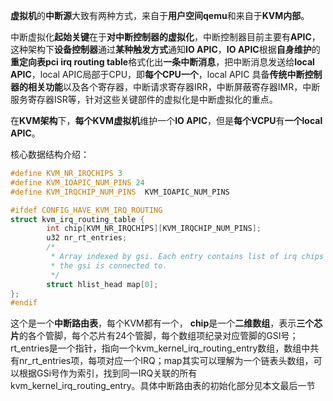 
**虚拟机**的**中断源**大致有两种方式，来自于**用户空间qemu**和来自于**KVM内部**。

中断虚拟化**起始关键**在于**对中断控制器的虚拟化**，中断控制器目前主要有**APIC**，这种架构下**设备控制器**通过**某种触发方式**通知**IO APIC**，**IO APIC**根据**自身维护**的**重定向表pci irq routing table**格式化出**一条中断消息**，把中断消息发送给**local APIC**，local APIC局部于CPU，即**每个CPU一个**，local APIC 具备**传统中断控制器的相关功能**以及各个寄存器，中断请求寄存器IRR，中断屏蔽寄存器IMR，中断服务寄存器ISR等，针对这些关键部件的虚拟化是中断虚拟化的重点。

在**KVM架构**下，**每个KVM虚拟机**维护一个**IO APIC**，但是**每个VCPU**有**一个local APIC**。

核心数据结构介绍：

```cpp
#define KVM_NR_IRQCHIPS 3
#define KVM_IOAPIC_NUM_PINS 24
#define KVM_IRQCHIP_NUM_PINS  KVM_IOAPIC_NUM_PINS

#ifdef CONFIG_HAVE_KVM_IRQ_ROUTING
struct kvm_irq_routing_table {
        int chip[KVM_NR_IRQCHIPS][KVM_IRQCHIP_NUM_PINS];
        u32 nr_rt_entries;
        /*
         * Array indexed by gsi. Each entry contains list of irq chips
         * the gsi is connected to.
         */
        struct hlist_head map[0];
};
#endif
```

这个是一个**中断路由表**，每个KVM都有一个， **chip**是一个**二维数组**，表示**三个芯片**的各个管脚，每个芯片有24个管脚，每个数组项纪录对应管脚的GSI号；rt_entries是一个指针，指向一个kvm_kernel_irq_routing_entry数组，数组中共有nr_rt_entries项，每项对应一个IRQ；map其实可以理解为一个链表头数组，可以根据GSi号作为索引，找到同一IRQ关联的所有kvm_kernel_irq_routing_entry。具体中断路由表的初始化部分见本文最后一节

